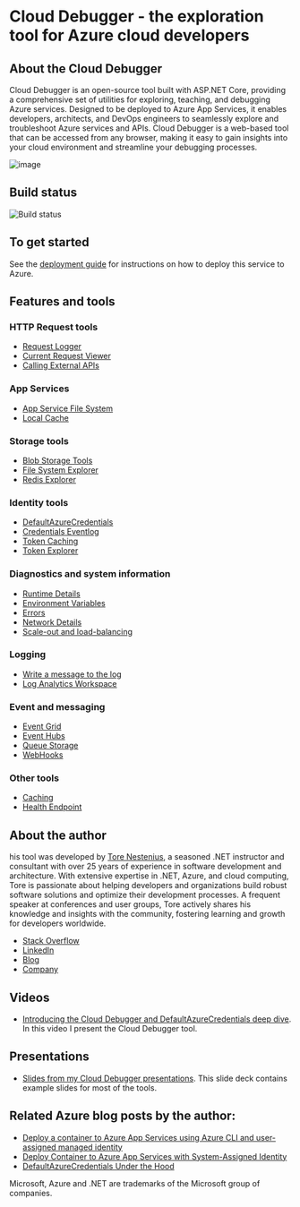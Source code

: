 # Cloud Debugger - the exploration tool for Azure cloud developers

## About the Cloud Debugger
Cloud Debugger is an open-source tool built with ASP.NET Core, providing a comprehensive set of utilities for exploring, teaching, and debugging Azure services. 
Designed to be deployed to Azure App Services, it enables developers, architects, and DevOps engineers to seamlessly explore and troubleshoot Azure services and APIs. 
Cloud Debugger is a web-based tool that can be accessed from any browser, making it easy to gain insights into your cloud environment and streamline your debugging processes.

![image](https://github.com/user-attachments/assets/be9e5501-ce86-401d-8dc7-9b5a171a82d5)

## Build status
![Build status](https://github.com/tndata/CloudDebugger/actions/workflows/main.yml/badge.svg)


## To get started
See the [deployment guide](https://github.com/tndata/CloudDebugger/wiki/Deployment) for instructions on how to deploy this service to Azure.


## Features and tools

### HTTP Request tools
* [Request Logger](https://github.com/tndata/CloudDebugger/wiki/RequestLogger)
* [Current Request Viewer](https://github.com/tndata/CloudDebugger/wiki/CurrentRequestViewer)
* [Calling External APIs](https://github.com/tndata/CloudDebugger/wiki/CallingAPIs)

### App Services
* [App Service File System](https://github.com/tndata/CloudDebugger/wiki/AppServices)
* [Local Cache](https://github.com/tndata/CloudDebugger/wiki/AppServices)

### Storage tools
* [Blob Storage Tools](https://github.com/tndata/CloudDebugger/wiki/BlobStorage)
* [File System Explorer](https://github.com/tndata/CloudDebugger/wiki/FileSystem)
* [Redis Explorer](https://github.com/tndata/CloudDebugger/wiki/RedisExplorer)

### Identity tools
* [DefaultAzureCredentials](https://github.com/tndata/CloudDebugger/wiki/DefaultAzureCredentials)
* [Credentials Eventlog](https://github.com/tndata/CloudDebugger/wiki/CredentialsEventLog)
* [Token Caching](https://github.com/tndata/https://github.com/tndata/CloudDebugger/wiki/TokenCaching)
* [Token Explorer](https://github.com/tndata/CloudDebugger/wiki/TokenExplorer)

### Diagnostics and system information
* [Runtime Details](https://github.com/tndata/CloudDebugger/wiki/Diagnostics)
* [Environment Variables](https://github.com/tndata/CloudDebugger/wiki/Diagnostics)
* [Errors](https://github.com/tndata/CloudDebugger/wiki/Errors)
* [Network Details](https://github.com/tndata/CloudDebugger/wiki/Diagnostics)
* [Scale-out and load-balancing](https://github.com/tndata/CloudDebugger/wiki/Scaleout)

 
### Logging
* [Write a message to the log](https://github.com/tndata/CloudDebugger/wiki/Logging)
* [Log Analytics Workspace](https://github.com/tndata/CloudDebugger/wiki/LogWorkspace)

### Event and messaging
* [Event Grid](https://github.com/tndata/CloudDebugger/wiki/EventGrid)
* [Event Hubs](https://github.com/tndata/CloudDebugger/wiki/EventHubs)
* [Queue Storage](https://github.com/tndata/CloudDebugger/wiki/QueueStorage)
* [WebHooks](https://github.com/tndata/CloudDebugger/wiki/Webhooks)

### Other tools
* [Caching](https://github.com/tndata/CloudDebugger/wiki/Caching)
* [Health Endpoint](https://github.com/tndata/CloudDebugger/wiki/Health)



## About the author
his tool was developed by [Tore Nestenius](https://nestenius.se/), a seasoned .NET instructor and consultant with over 25 years of experience in software development and architecture. With extensive expertise in .NET, Azure, and cloud computing, Tore is passionate about helping developers and organizations build robust software solutions and optimize their development processes. A frequent speaker at conferences and user groups, Tore actively shares his knowledge and insights with the community, fostering learning and growth for developers worldwide.

* [Stack Overflow](https://stackoverflow.com/users/68490/tore-nestenius)
* [LinkedIn](https://www.linkedin.com/in/torenestenius/)
* [Blog](https://nestenius.se/)
* [Company](https://tn-data.se/)

## Videos
* [Introducing the Cloud Debugger and DefaultAzureCredentials deep dive](https://www.youtube.com/watch?v=XgtcmfZwDn4&t=40s). In this video I present the Cloud Debugger tool. 

## Presentations
* [Slides from my Cloud Debugger presentations](https://github.com/tndata/CloudDebugger/blob/main/Presentations/CloudDebugger%20-%20Presentation.pdf). This slide deck contains example slides for most of the tools.


## Related Azure blog posts by the author:
* [Deploy a container to Azure App Services using Azure CLI and user-assigned managed identity](https://nestenius.se/2024/08/27/deploy-a-container-to-azure-app-services-using-azure-cli-and-user-assigned-managed-identity/)
* [Deploy Container to Azure App Services with System-Assigned Identity](https://nestenius.se/2024/09/02/deploy-a-container-to-azure-app-services-using-a-system-assigned-identity/)
* [DefaultAzureCredentials Under the Hood](https://nestenius.se/2024/04/18/default-azure-credentials-under-the-hood/)


Microsoft, Azure and .NET are trademarks of the Microsoft group of companies.
